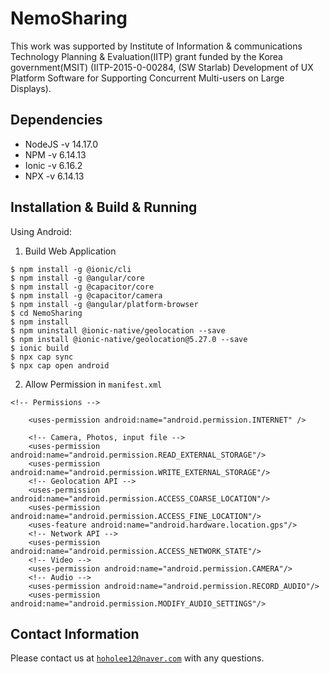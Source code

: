 # NemoSharing
This work was supported by Institute of Information & communications Technology Planning & Evaluation(IITP) grant funded by the Korea government(MSIT) (IITP-2015-0-00284, (SW Starlab) Development of UX Platform Software for Supporting Concurrent Multi-users on Large Displays).

## Dependencies
 - NodeJS -v 14.17.0 
 - NPM -v 6.14.13
 - Ionic -v 6.16.2
 - NPX -v 6.14.13

## Installation & Build & Running

Using Android:

1. Build Web Application
```
$ npm install -g @ionic/cli
$ npm install -g @angular/core
$ npm install -g @capacitor/core
$ npm install -g @capacitor/camera
$ npm install -g @angular/platform-browser
$ cd NemoSharing
$ npm install
$ npm uninstall @ionic-native/geolocation --save
$ npm install @ionic-native/geolocation@5.27.0 --save
$ ionic build
$ npx cap sync
$ npx cap open android
```

2. Allow Permission in `manifest.xml`
```
<!-- Permissions -->

    <uses-permission android:name="android.permission.INTERNET" />

    <!-- Camera, Photos, input file -->
    <uses-permission android:name="android.permission.READ_EXTERNAL_STORAGE"/>
    <uses-permission android:name="android.permission.WRITE_EXTERNAL_STORAGE"/>
    <!-- Geolocation API -->
    <uses-permission android:name="android.permission.ACCESS_COARSE_LOCATION"/>
    <uses-permission android:name="android.permission.ACCESS_FINE_LOCATION"/>
    <uses-feature android:name="android.hardware.location.gps"/>
    <!-- Network API -->
    <uses-permission android:name="android.permission.ACCESS_NETWORK_STATE"/>
    <!-- Video -->
    <uses-permission android:name="android.permission.CAMERA"/>
    <!-- Audio -->
    <uses-permission android:name="android.permission.RECORD_AUDIO"/>
    <uses-permission android:name="android.permission.MODIFY_AUDIO_SETTINGS"/>
```

## Contact Information

Please contact us at <ins>`hoholee12@naver.com`</ins> with any questions.
